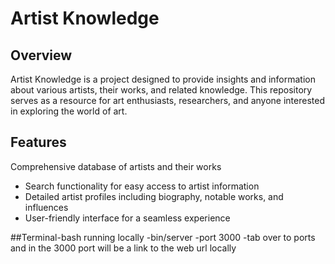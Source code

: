 # Artist Knowledge

## Overview

Artist Knowledge is a project designed to provide insights and information about various artists, their works, and related knowledge. This repository serves as a resource for art enthusiasts, researchers, and anyone interested in exploring the world of art.

## Features

Comprehensive database of artists and their works
- Search functionality for easy access to artist information
- Detailed artist profiles including biography, notable works, and influences
- User-friendly interface for a seamless experience

##Terminal-bash running locally
-bin/server
-port 3000
-tab over to ports and in the 3000 port will be a link to the web url locally
